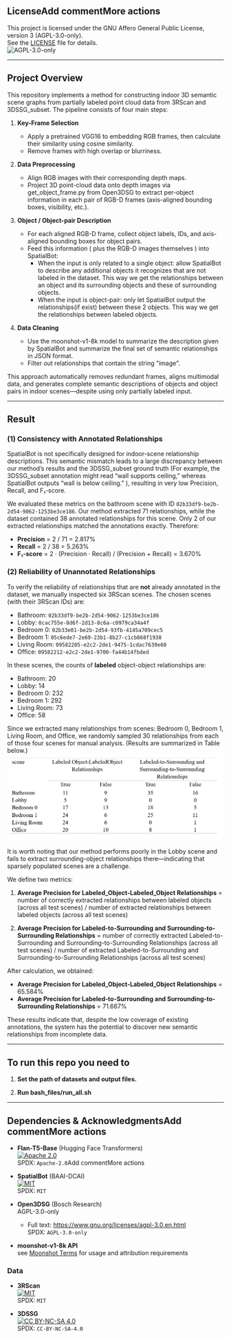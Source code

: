 ## LicenseAdd commentMore actions

This project is licensed under the GNU Affero General Public License, version 3 (AGPL-3.0-only).  
See the [LICENSE](LICENSE) file for details.  
![AGPL-3.0-only](https://img.shields.io/badge/License-AGPLv3-blue.svg)


---
## Project Overview

This repository implements a method for constructing indoor 3D semantic scene graphs from partially labeled point cloud data from 3RScan and 3DSSG_subset. The pipeline consists of four main steps:

1. **Key-Frame Selection**  
   - Apply a pretrained VGG16 to embedding RGB frames, then calculate their similarity using cosine similarity.  
   - Remove frames with high overlap or blurriness.

2. **Data Preprocessing**  
   - Align RGB images with their corresponding depth maps.  
   - Project 3D point-cloud data onto depth images via get_object_frame.py from Open3DSG to extract per-object information in each pair of RGB-D frames (axis-aligned bounding boxes, visibility, etc.).

3. **Object / Object-pair Description**  
   - For each aligned RGB-D frame, collect object labels, IDs, and axis-aligned bounding boxes for object pairs.  
    - Feed this information ( plus the RGB-D images themselves ) into SpatialBot:  
        - When the input is only related to a single object: allow SpatialBot to describe any additional objects it recognizes that are not labeled in the dataset.
        This way we get the relationships between an object and its surrounding objects and these of surrounding objects.
        - When the input is object-pair: only let SpatialBot output the relationships(if exist) between these 2 objects.
        This way we get the relationships between labeled objects. 

4. **Data Cleaning**  
   - Use the moonshot-v1-8k model to summarize the description given by SpatialBot and summarize the final set of semantic relationships in JSON format. 
   - Filter out relationships that contain the string "image".

This approach automatically removes redundant frames, aligns multimodal data, and generates complete semantic descriptions of objects and object pairs in indoor scenes—despite using only partially labeled input.


---
## Result

### (1) Consistency with Annotated Relationships

SpatialBot is not specifically designed for indoor-scene relationship descriptions. This semantic mismatch leads to a large discrepancy between our method’s results and the 3DSSG_subset ground truth (For example, the 3DSSG_subset annotation might read “wall supports ceiling,” whereas SpatialBot outputs “wall is below ceiling.” ), resulting in very low Precision, Recall, and F₁-score.

We evaluated these metrics on the bathroom scene with ID `02b33df9-be2b-2d54-9062-1253be3ce186`. Our method extracted 71 relationships, while the dataset contained 38 annotated relationships for this scene. Only 2 of our extracted relationships matched the annotations exactly. Therefore:

- **Precision** = 2 / 71 = 2.817%  
- **Recall** = 2 / 38 = 5.263%  
- **F₁-score** = 2 · (Precision · Recall) / (Precision + Recall) = 3.670%


### (2) Reliability of Unannotated Relationships

To verify the reliability of relationships that are **not** already annotated in the dataset, we manually inspected six 3RScan scenes. The chosen scenes (with their 3RScan IDs) are:

- Bathroom: `02b33df9-be2b-2d54-9062-1253be3ce186`
- Lobby: `0cac755e-8d6f-2d13-8c6a-c0979ca34a4f`
- Bedroom 0: `02b33e01-be2b-2d54-93fb-4145a709cec5`
- Bedroom 1: `05c6ede7-2e69-23b1-8b27-c1cb868f1938`
- Living Room: `09582205-e2c2-2de1-9475-1cdac7639e60`
- Office: `09582212-e2c2-2de1-9700-fa44b14fbded`

In these scenes, the counts of **labeled** object-object relationships are:

- Bathroom: 20  
- Lobby: 14  
- Bedroom 0: 232  
- Bedroom 1: 292  
- Living Room: 73  
- Office: 58  

Since we extracted many relationships from scenes: Bedroom 0, Bedroom 1, Living Room, and Office, we randomly sampled 30 relationships from each of those four scenes for manual analysis. (Results are summarized in Table below.)![result table](result_table.png)

It is worth noting that our method performs poorly in the Lobby scene and fails to extract surrounding-object relationships there—indicating that sparsely populated scenes are a challenge.

We define two metrics:

1. **Average Precision for Labeled_Object-Labeled_Object Relationships**  = number of correctly extracted relationships between labeled objects (across all test scenes) / number of extracted relationships between labeled objects (across all test scenes)

2. **Average Precision for Labeled-to-Surrounding and Surrounding-to-Surrounding Relationships**  = number of correctly extracted Labeled-to-Surrounding and Surrounding-to-Surrounding Relationships (across all test scenes) / number of extracted Labeled-to-Surrounding and Surrounding-to-Surrounding Relationships (across all test scenes)

After calculation, we obtained:

- **Average Precision for Labeled_Object-Labeled_Object Relationships** = 65.584%  
- **Average Precision for Labeled-to-Surrounding and Surrounding-to-Surrounding Relationships** = 71.667%

These results indicate that, despite the low coverage of existing annotations, the system has the potential to discover new semantic relationships from incomplete data.


---
## To run this repo you need to
1. **Set the path of datasets and output files.**

2. **Run bash_files/run_all.sh**


---
## Dependencies & AcknowledgmentsAdd commentMore actions

- **Flan-T5-Base** (Hugging Face Transformers)  
  [![Apache 2.0][apache-badge]](https://www.apache.org/licenses/LICENSE-2.0)  
  SPDX: `Apache-2.0`Add commentMore actions

- **SpatialBot** (BAAI-DCAI)  
  [![MIT][mit-badge]](https://opensource.org/licenses/MIT)  
  SPDX: `MIT`

- **Open3DSG** (Bosch Research)  
  AGPL-3.0-only  
  - Full text: https://www.gnu.org/licenses/agpl-3.0.en.html  
  SPDX: `AGPL-3.0-only`

- **moonshot-v1-8k API**  
  see [Moonshot Terms](https://api.moonshot.ai/terms) for usage and attribution requirements

### Data

- **3RScan**  
  [![MIT][mit-badge]](https://opensource.org/licenses/MIT)  
  SPDX: `MIT`

- **3DSSG**  
  [![CC BY-NC-SA 4.0][ccbyncsa-badge]](https://creativecommons.org/licenses/by-nc-sa/4.0/)  
  SPDX: `CC-BY-NC-SA-4.0`

[apache-badge]:      https://img.shields.io/badge/License-Apache_2.0-blue.svg
[mit-badge]:         https://img.shields.io/badge/License-MIT-green.svg
[ccbyncsa-badge]:    https://img.shields.io/badge/License-CC_BY--NC--SA_4.0-lightgrey.svg